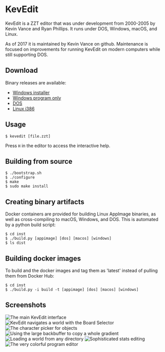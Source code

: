 # KevEdit

KevEdit is a ZZT editor that was under development from 2000-2005 by Kevin
Vance and Ryan Phillips.  It runs under DOS, Windows, macOS, and Linux.

As of 2017 it is maintained by Kevin Vance on github.  Maintenance is focused
on improvements for running KevEdit on modern computers while still supporting
DOS.


## Download

Binary releases are available:

* [Windows installer](https://github.com/cknave/kevedit/releases/download/v0.5.1/kevedit-0.5.1-setup.exe)
* [Windows program only](https://github.com/cknave/kevedit/releases/download/v0.5.1/kevedit-0.5.1-win32.zip)
* [DOS](https://github.com/cknave/kevedit/releases/download/v0.5.1/kevedit-0.5.1-dos.zip)
* [Linux i386](https://github.com/cknave/kevedit/releases/download/v0.5.1/kevedit-0.5.1-linux-i386.tgz)


## Usage

    $ kevedit [file.zzt]

Press `H` in the editor to access the interactive help.


## Building from source

    $ ./bootstrap.sh
    $ ./configure
    $ make
    $ sudo make install


## Creating binary artifacts

Docker containers are provided for building Linux AppImage binaries, as well as
cross-compiling to macOS, Windows, and DOS.  This is automated by a python
build script:

    $ cd inst
    $ ./build.py [appimage] [dos] [macos] [windows]
    $ ls dist


## Building docker images

To build and the docker images and tag them as 'latest' instead of pulling them
from Docker Hub:

    $ cd inst
    $ ./build.py -i build -t [appimage] [dos] [macos] [windows]


## Screenshots

![The main KevEdit interface](https://cloud.githubusercontent.com/assets/4196901/22183137/b51c68e6-e084-11e6-874d-3458041f4308.gif)
![KevEdit navigates a world with the Board Selector](https://cloud.githubusercontent.com/assets/4196901/22183135/b515754a-e084-11e6-9fe3-2483eb67ca79.gif)
![The character picker for objects](https://cloud.githubusercontent.com/assets/4196901/22183134/b514af02-e084-11e6-9ca7-7b21bedb479d.gif)
![Using the large backbuffer to copy a whole gradient](https://cloud.githubusercontent.com/assets/4196901/22183131/b5142230-e084-11e6-95c1-19133c677388.gif)
![Loading a world from any directory](https://cloud.githubusercontent.com/assets/4196901/22183132/b5142208-e084-11e6-8ab1-568d217391ec.gif)
![Sophisticated stats editing](https://cloud.githubusercontent.com/assets/4196901/22183133/b51426b8-e084-11e6-8ce7-e01b7d6a06ed.gif)
![The very colorful program editor](https://cloud.githubusercontent.com/assets/4196901/22183136/b516dd4a-e084-11e6-8e9b-30201734480a.gif)
